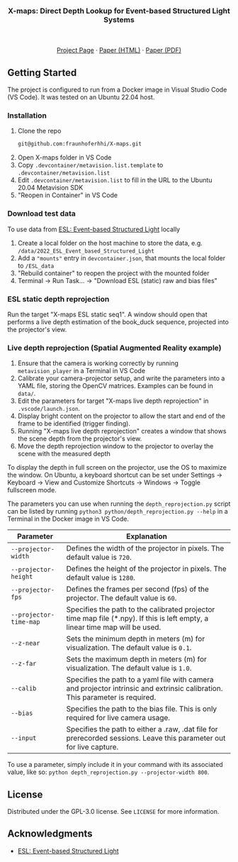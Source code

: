 <!-- Improved compatibility of back to top link: See: https://github.com/othneildrew/Best-README-Template/pull/73 -->
<a name="readme-top"></a>



<!-- PROJECT SHIELDS -->
<!--
*** I'm using markdown "reference style" links for readability.
*** Reference links are enclosed in brackets [ ] instead of parentheses ( ).
*** See the bottom of this document for the declaration of the reference variables
*** for contributors-url, forks-url, etc. This is an optional, concise syntax you may use.
*** https://www.markdownguide.org/basic-syntax/#reference-style-links
-->
<!-- [![Contributors][contributors-shield]][contributors-url]
[![Forks][forks-shield]][forks-url]
[![Stargazers][stars-shield]][stars-url]
[![Issues][issues-shield]][issues-url]
[![MIT License][license-shield]][license-url]
[![LinkedIn][linkedin-shield]][linkedin-url]
 -->


<!-- PROJECT LOGO -->
<br />
<div align="center">
<!--   <a href="https://github.com/othneildrew/Best-README-Template">
    <img src="images/logo.png" alt="Logo" width="80" height="80">
  </a>
 -->
  <h3 align="center">X-maps: Direct Depth Lookup for Event-based Structured Light Systems</h3>

  <p align="center">
    <!-- <a href="https://github.com/othneildrew/Best-README-Template"><strong>Explore the docs »</strong></a> -->
    <br />
    <br />
    <a href="https://fraunhoferhhi.github.io/X-maps/">Project Page</a>
    ·
    <a href="https://fraunhoferhhi.github.io/X-maps/paper-html/x-maps-direct-depth-lookup-for-event-based-structured-light-systems.html" target="_blank">Paper (HTML)</a>
    ·
    <a href="https://tub-rip.github.io/eventvision2023/papers/2023CVPRW_X-Maps_Direct_Depth_Lookup_for_Event-based_Structured_Light_Systems.pdf" target="_blank">Paper (PDF)</a>
  </p>

</div>



<!-- TABLE OF CONTENTS -->
<!-- <details>
  <summary>Table of Contents</summary>
  <ol>
    <li>
      <a href="#about-the-project">About The Project</a>
      <ul>
        <li><a href="#built-with">Built With</a></li>
      </ul>
    </li>
    <li>
      <a href="#getting-started">Getting Started</a>
      <ul>
        <li><a href="#prerequisites">Prerequisites</a></li>
        <li><a href="#installation">Installation</a></li>
      </ul>
    </li>
    <li><a href="#usage">Usage</a></li>
    <li><a href="#roadmap">Roadmap</a></li>
    <li><a href="#contributing">Contributing</a></li>
    <li><a href="#license">License</a></li>
    <li><a href="#contact">Contact</a></li>
    <li><a href="#acknowledgments">Acknowledgments</a></li>
  </ol>
</details> -->



<!-- ABOUT THE PROJECT -->
<!-- ## About The Project

[![Product Name Screen Shot][product-screenshot]](https://example.com)

There are many great README templates available on GitHub; however, I didn't find one that really suited my needs so I created this enhanced one. I want to create a README template so amazing that it'll be the last one you ever need -- I think this is it.

Here's why:
* Your time should be focused on creating something amazing. A project that solves a problem and helps others
* You shouldn't be doing the same tasks over and over like creating a README from scratch
* You should implement DRY principles to the rest of your life :smile:

Of course, no one template will serve all projects since your needs may be different. So I'll be adding more in the near future. You may also suggest changes by forking this repo and creating a pull request or opening an issue. Thanks to all the people have contributed to expanding this template!

Use the `BLANK_README.md` to get started.

<p align="right">(<a href="#readme-top">back to top</a>)</p>
 -->


<!-- ### Built With

This section should list any major frameworks/libraries used to bootstrap your project. Leave any add-ons/plugins for the acknowledgements section. Here are a few examples.

* [![Next][Next.js]][Next-url]
* [![React][React.js]][React-url]
* [![Vue][Vue.js]][Vue-url]
* [![Angular][Angular.io]][Angular-url]
* [![Svelte][Svelte.dev]][Svelte-url]
* [![Laravel][Laravel.com]][Laravel-url]
* [![Bootstrap][Bootstrap.com]][Bootstrap-url]
* [![JQuery][JQuery.com]][JQuery-url]

<p align="right">(<a href="#readme-top">back to top</a>)</p>

 -->

## Getting Started

The project is configured to run from a Docker image in Visual Studio Code (VS Code). It was tested on an Ubuntu 22.04 host.

### Installation

1. Clone the repo
   ```sh
   git@github.com:fraunhoferhhi/X-maps.git
   ```
2. Open X-maps folder in VS Code
3. Copy `.devcontainer/metavision.list.template` to `.devcontainer/metavision.list`
4. Edit `.devcontainer/metavision.list` to fill in the URL to the Ubuntu 20.04 Metavision SDK
4. "Reopen in Container" in VS Code

<!-- <p align="right">(<a href="#readme-top">back to top</a>)</p> -->

### Download test data

To use data from [ESL: Event-based Structured Light](https://rpg.ifi.uzh.ch/esl.html) locally

1. Create a local folder on the host machine to store the data, e.g. `/data/2022_ESL_Event_based_Structured_Light`
2. Add a `"mounts"` entry in `devcontainer.json`, that mounts the local folder to `/ESL_data`
3. "Rebuild container" to reopen the project with the mounted folder
4. Terminal &rarr; Run Task... &rarr; "Download ESL (static) raw and bias files"

### ESL static depth reprojection

Run the target "X-maps ESL static seq1". A window should open that performs a live depth estimation of the book_duck sequence, projected into the projector's view.

### Live depth reprojection (Spatial Augmented Reality example)

1. Ensure that the camera is working correctly by running `metavision_player` in a Terminal in VS Code
2. Calibrate your camera-projector setup, and write the parameters into a YAML file, storing the OpenCV matrices. Examples can be found in `data/`.
3. Edit the parameters for target "X-maps live depth reprojection" in `.vscode/launch.json`.
4. Display bright content on the projector to allow the start and end of the frame to be identified (trigger finding).
5. Running "X-maps live depth reprojection" creates a window that shows the scene depth from the projector's view.
6. Move the depth reprojection window to the projector to overlay the scene with the measured depth 

To display the depth in full screen on the projector, use the OS to maximize the window. On Ubuntu, a keyboard shortcut can be set under Settings &rarr; Keyboard &rarr; View and Customize Shortcuts &rarr; Windows &rarr; Toggle fullscreen mode.


The parameters you can use when running the `depth_reprojection.py` script can be listed by running `python3 python/depth_reprojection.py --help` in a Terminal in the Docker image in VS Code.

| Parameter  | Explanation |
| ------------- | ------------- |
| `--projector-width`  | Defines the width of the projector in pixels. The default value is `720`.  |
| `--projector-height`  | Defines the height of the projector in pixels. The default value is `1280`.  |
| `--projector-fps`  | Defines the frames per second (fps) of the projector. The default value is `60`.  |
| `--projector-time-map`  | Specifies the path to the calibrated projector time map file (*.npy). If this is left empty, a linear time map will be used. |
| `--z-near`  | Sets the minimum depth in meters (m) for visualization. The default value is `0.1`. |
| `--z-far`  | Sets the maximum depth in meters (m) for visualization. The default value is `1.0`. |
| `--calib`  | Specifies the path to a yaml file with camera and projector intrinsic and extrinsic calibration. This parameter is required. |
| `--bias`  | Specifies the path to the bias file. This is only required for live camera usage. |
| `--input`  | Specifies the path to either a .raw, .dat file for prerecorded sessions. Leave this parameter out for live capture. |

To use a parameter, simply include it in your command with its associated value, like so: `python depth_reprojection.py --projector-width 800`.

 
<!-- USAGE EXAMPLES -->
<!-- ## Usage

Use this space to show useful examples of how a project can be used. Additional screenshots, code examples and demos work well in this space. You may also link to more resources.

_For more examples, please refer to the [Documentation](https://example.com)_

<p align="right">(<a href="#readme-top">back to top</a>)</p>
 -->


<!-- ROADMAP -->
<!-- ## Roadmap

- [x] Add Changelog
- [x] Add back to top links
- [ ] Add Additional Templates w/ Examples
- [ ] Add "components" document to easily copy & paste sections of the readme
- [ ] Multi-language Support
    - [ ] Chinese
    - [ ] Spanish

See the [open issues](https://github.com/othneildrew/Best-README-Template/issues) for a full list of proposed features (and known issues).

<p align="right">(<a href="#readme-top">back to top</a>)</p>

 -->

## License

Distributed under the GPL-3.0 license. See `LICENSE` for more information.


<!-- CONTACT -->
<!-- ## Contact

Your Name - [@your_twitter](https://twitter.com/your_username) - email@example.com

Project Link: [https://github.com/your_username/repo_name](https://github.com/your_username/repo_name)

<p align="right">(<a href="#readme-top">back to top</a>)</p>

 -->

## Acknowledgments

* [ESL: Event-based Structured Light](https://github.com/uzh-rpg/ESL)


<!-- MARKDOWN LINKS & IMAGES -->
<!-- https://www.markdownguide.org/basic-syntax/#reference-style-links -->
[contributors-shield]: https://img.shields.io/github/contributors/othneildrew/Best-README-Template.svg?style=for-the-badge
[contributors-url]: https://github.com/othneildrew/Best-README-Template/graphs/contributors
[forks-shield]: https://img.shields.io/github/forks/othneildrew/Best-README-Template.svg?style=for-the-badge
[forks-url]: https://github.com/othneildrew/Best-README-Template/network/members
[stars-shield]: https://img.shields.io/github/stars/othneildrew/Best-README-Template.svg?style=for-the-badge
[stars-url]: https://github.com/othneildrew/Best-README-Template/stargazers
[issues-shield]: https://img.shields.io/github/issues/othneildrew/Best-README-Template.svg?style=for-the-badge
[issues-url]: https://github.com/othneildrew/Best-README-Template/issues
[license-shield]: https://img.shields.io/github/license/othneildrew/Best-README-Template.svg?style=for-the-badge
[license-url]: https://github.com/othneildrew/Best-README-Template/blob/master/LICENSE.txt
[linkedin-shield]: https://img.shields.io/badge/-LinkedIn-black.svg?style=for-the-badge&logo=linkedin&colorB=555
[linkedin-url]: https://linkedin.com/in/othneildrew
[product-screenshot]: images/screenshot.png
[Next.js]: https://img.shields.io/badge/next.js-000000?style=for-the-badge&logo=nextdotjs&logoColor=white
[Next-url]: https://nextjs.org/
[React.js]: https://img.shields.io/badge/React-20232A?style=for-the-badge&logo=react&logoColor=61DAFB
[React-url]: https://reactjs.org/
[Vue.js]: https://img.shields.io/badge/Vue.js-35495E?style=for-the-badge&logo=vuedotjs&logoColor=4FC08D
[Vue-url]: https://vuejs.org/
[Angular.io]: https://img.shields.io/badge/Angular-DD0031?style=for-the-badge&logo=angular&logoColor=white
[Angular-url]: https://angular.io/
[Svelte.dev]: https://img.shields.io/badge/Svelte-4A4A55?style=for-the-badge&logo=svelte&logoColor=FF3E00
[Svelte-url]: https://svelte.dev/
[Laravel.com]: https://img.shields.io/badge/Laravel-FF2D20?style=for-the-badge&logo=laravel&logoColor=white
[Laravel-url]: https://laravel.com
[Bootstrap.com]: https://img.shields.io/badge/Bootstrap-563D7C?style=for-the-badge&logo=bootstrap&logoColor=white
[Bootstrap-url]: https://getbootstrap.com
[JQuery.com]: https://img.shields.io/badge/jQuery-0769AD?style=for-the-badge&logo=jquery&logoColor=white
[JQuery-url]: https://jquery.com 
